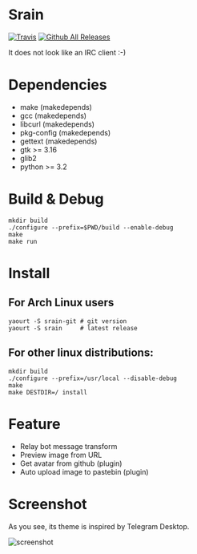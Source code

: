 Srain
=====
[![Travis](https://img.shields.io/travis/LastAvenger/srain.svg?maxAge=2592000)](https://travis-ci.org/LastAvenger/srain)
[![Github All Releases](https://img.shields.io/github/downloads/LastAvenger/srain/total.svg?maxAge=2592000)](https://github.com/LastAvenger/srain/releases)

It does not look like an IRC client :-)

# Dependencies

- make          (makedepends)
- gcc           (makedepends)
- libcurl       (makedepends)
- pkg-config    (makedepends)
- gettext       (makedepends)
- gtk >= 3.16
- glib2
- python >= 3.2

# Build & Debug

    mkdir build
    ./configure --prefix=$PWD/build --enable-debug
    make
    make run

# Install

## For Arch Linux users

    yaourt -S srain-git # git version
    yaourt -S srain     # latest release

## For other linux distributions:

    mkdir build
    ./configure --prefix=/usr/local --disable-debug
    make
	make DESTDIR=/ install

# Feature

- Relay bot message transform
- Preview image from URL
- Get avatar from github (plugin)
- Auto upload image to pastebin (plugin)

# Screenshot

As you see, its theme is inspired by Telegram Desktop.

![screenshot](https://img.vim-cn.com/4f/59a3f20a2f7402d94b6759b860e37dac5bf843.png)
